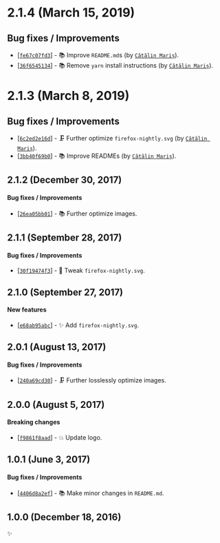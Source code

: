 # 2.1.4 (March 15, 2019)

## Bug fixes / Improvements

* [[`fe67c07fd3`](https://github.com/alrra/browser-logos/commit/fe67c07fd39322ac5378f63f9f9d50422d7658b7)] - 📚 Improve `README.md`s (by [`Cătălin Mariș`](https://github.com/alrra)).
* [[`36f6545134`](https://github.com/alrra/browser-logos/commit/36f65451346e2a5b4cb711b73665bafcd9ddacda)] - 📚 Remove `yarn` install instructions (by [`Cătălin Mariș`](https://github.com/alrra)).


# 2.1.3 (March 8, 2019)

## Bug fixes / Improvements

* [[`6c2ed2e16d`](https://github.com/alrra/browser-logos/commit/6c2ed2e16df61a4ec22a39a713813a3cf45f6ecb)] - 🗜️ Further optimize `firefox-nightly.svg` (by [`Cătălin Mariș`](https://github.com/alrra)).
* [[`3bb40f69b0`](https://github.com/alrra/browser-logos/commit/3bb40f69b0cce0795655e43d42f802b8f9393cc0)] - 📚 Improve READMEs (by [`Cătălin Mariș`](https://github.com/alrra)).


## 2.1.2 (December 30, 2017)

#### Bug fixes / Improvements

* [[`26ea05bb01`](https://github.com/alrra/browser-logos/commit/26ea05bb012377c3306c511294be0fcb655aaa6b)] - 📚 Further optimize images.


## 2.1.1 (September 28, 2017)

#### Bug fixes / Improvements

* [[`30f19474f3`](https://github.com/alrra/browser-logos/commit/30f19474f38a2decf301d8462017cbd6f88119d3)] - 🔧 Tweak `firefox-nightly.svg`.


## 2.1.0 (September 27, 2017)

#### New features

* [[`e68ab95abc`](https://github.com/alrra/browser-logos/commit/e68ab95abcd48fa6bb1c3422a149df35f866f646)] - ✨ Add `firefox-nightly.svg`.


## 2.0.1 (August 13, 2017)

#### Bug fixes / Improvements

* [[`240a69cd30`](https://github.com/alrra/browser-logos/commit/240a69cd30be5d6eb207d7f912d549e54fbeffb6)] - 🗜 Further losslessly optimize images.


## 2.0.0 (August 5, 2017)

#### Breaking changes

* [[`f9861f8aad`](https://github.com/alrra/browser-logos/commit/f9861f8aad61a4445d990b9c6cef0d80eb53b776)] - 💥 Update logo.


## 1.0.1 (June 3, 2017)

#### Bug fixes / Improvements

* [[`4406d8a2ef`](https://github.com/alrra/browser-logos/commit/4406d8a2ef0f9cf1fd91cf1c9b438b2096a51bba)] - 📚 Make minor changes in `README.md`.


## 1.0.0 (December 18, 2016)

✨

